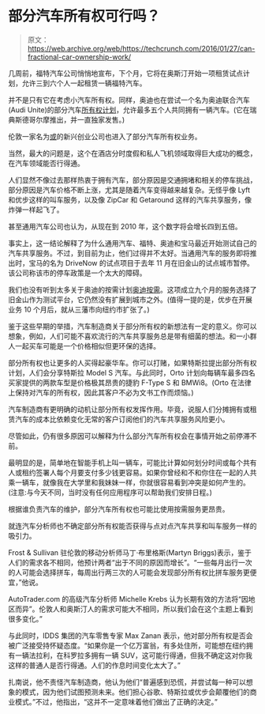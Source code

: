 # 部分汽车所有权可行吗？

> 原文：<https://web.archive.org/web/https://techcrunch.com/2016/01/27/can-fractional-car-ownership-work/>

几周前，福特汽车公司悄悄地宣布，下个月，它将在奥斯汀开始一项租赁试点计划，允许三到六个人一起租赁一辆福特汽车。

并不是只有它在考虑小汽车所有权。同样，奥迪也在尝试一个名为奥迪联合汽车(Audi Unite)的部分汽车[所有权计划](https://web.archive.org/web/20230123053102/http://www.insidercarnews.com/audi-testing-out-car-sharing-ownership-program/)，允许最多五个人共同拥有一辆汽车。(它在瑞典斯德哥尔摩推出，并一直独家发售。)

伦敦一家名为[或](https://web.archive.org/web/20230123053102/https://orto.uk.com/)的新兴创业公司也进入了部分汽车所有权业务。

当然，最大的问题是，这个在酒店分时度假和私人飞机领域取得巨大成功的概念，在汽车领域能否行得通。

人们显然不像过去那样热衷于拥有汽车，部分原因是交通拥堵和相关的停车挑战，部分原因是汽车价格不断上涨，尤其是随着汽车变得越来越复杂。无怪乎像 Lyft 和优步这样的叫车服务，以及像 ZipCar 和 Getaround 这样的汽车共享服务，像炸弹一样起飞了。

甚至通用汽车公司也认为，从现在到 2010 年，这个数字将会增长四到五倍。

事实上，这一结论解释了为什么通用汽车、福特、奥迪和宝马最近开始测试自己的汽车共享服务。不过，到目前为止，他们过得并不太好。当通用汽车的服务即将推出时，宝马的名为 DriveNow 的试点项目于去年 11 月在旧金山的试点城市暂停。该公司称该市的停车政策是一个太大的障碍。

我们也没有听到太多关于奥迪的按需计划[奥迪按需](https://web.archive.org/web/20230123053102/https://www.audiusa.com/newsroom/news/press-releases/2015/04/audi-launches-innovative-mobility-program--audi-on-demand-.html)。这项成立九个月的服务选择了旧金山作为测试平台，它仍然没有扩展到城市之外。(值得一提的是，优步在开展业务 10 个月后，就从三藩市向纽约市扩张了。)

鉴于这些早期的举措，汽车制造商关于部分所有权的新想法有一定的意义。你可以想象，例如，人们可能不喜欢流行的汽车共享服务总是带有细菌的想法。和一小群人一起买车可能是一个价格相似但更环保的选择。

部分所有权也让更多的人买得起豪华车。你可以打赌，如果特斯拉提出部分所有权计划，人们会分享特斯拉 Model S 汽车。与此同时，Orto 计划向每辆车最多四名买家提供的两款车型是价格极其昂贵的捷豹 F-Type S 和 BMWi8。(Orto 在法律上保持对汽车的所有权，因此其客户不必为文书工作而烦恼。)

汽车制造商有更明确的动机让部分所有权发挥作用。毕竟，说服人们分摊拥有或租赁汽车的成本比依赖变化无常的客户订阅他们的汽车共享服务风险更小。

尽管如此，仍有很多原因可以解释为什么部分汽车所有权会在事情开始之前停滞不前。

最明显的是，简单地在智能手机上叫一辆车，可能比计算如何划分时间或每个共有人或租约签署人每个月要支付多少钱更容易。如果你曾经和不和你住在一起的人共乘一辆车，就像我在大学里和我妹妹一样，你就很容易看到冲突是如何产生的。(注意:与今天不同，当时没有任何应用程序可以帮助我们安排日程。)

根据谁负责汽车的维护，部分汽车所有权也可能比使用按需服务更昂贵。

就连汽车分析师也不确定部分所有权能否获得与点对点汽车共享和叫车服务一样的吸引力。

Frost & Sullivan 驻伦敦的移动分析师马丁·布里格斯(Martyn Briggs)表示，鉴于人们的需求各不相同，他预计两者“出于不同的原因而增长”。“一些每月出行一次的人可能会选择拼车，每周出行两三次的人可能会发现部分所有权比拼车服务更便宜，”他说。

AutoTrader.com 的高级汽车分析师 Michelle Krebs 认为长期有效的方法将“因地区而异”。伦敦人和奥斯汀人的需求可能大不相同，所以我们会在这个主题上看到很多变化。”

与此同时，IDDS 集团的汽车零售专家 Max Zanan 表示，他对部分所有权是否会被广泛接受持怀疑态度。“如果你是一个亿万富翁，有多处住所，可能想在纽约拥有一辆法拉利，在科罗拉多拥有一辆 SUV，这可能行得通，但我不确定这对你我这样的普通人是否行得通。人们的作息时间变化太大了。”

扎南说，他不责怪汽车制造商，他认为他们“普遍感到恐慌，并尝试每一种可以想象的模式，因为他们试图预测未来。他们担心谷歌、特斯拉或优步会颠覆他们的商业模式。”不过，他指出，“这并不一定意味着他们做出了正确的决定。”